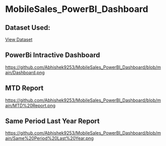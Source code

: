 # MobileSales_PowerBI_Dashboard

## Dataset Used: 
<a href=https://github.com/Abhishek9253/MobileSales_PowerBI_Dashboard/blob/main/Mobile%20Sales%20Data.xlsx>View Dataset</a>
## PowerBi Intractive Dashboard
https://github.com/Abhishek9253/MobileSales_PowerBI_Dashboard/blob/main/Dashboard.png
## MTD Report
https://github.com/Abhishek9253/MobileSales_PowerBI_Dashboard/blob/main/MTD%20Report.png
## Same Period Last Year Report
https://github.com/Abhishek9253/MobileSales_PowerBI_Dashboard/blob/main/Same%20Period%20Last%20Year.png
